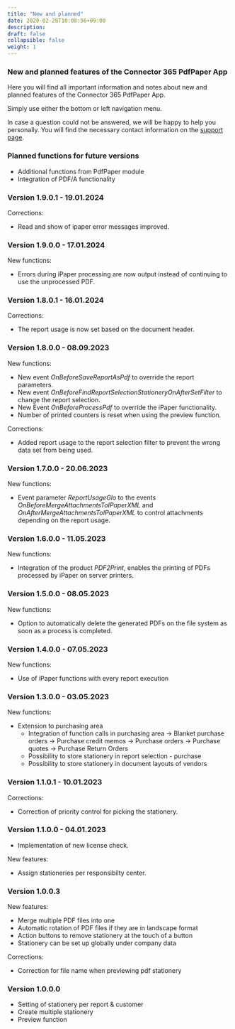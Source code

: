 ```yaml
---
title: "New and planned"
date: 2020-02-28T10:08:56+09:00
description: 
draft: false
collapsible: false
weight: 1
---
```

### New and planned features of the Connector 365 PdfPaper App

Here you will find all important information and notes about new and planned features of the Connector 365 PdfPaper App.

Simply use either the bottom or left navigation menu.

In case a question could not be answered, we will be happy to help you personally. You will find the necessary contact information on the [support page](en-us/apps/help-and-support/).

### Planned functions for future versions
- Additional functions from PdfPaper module
- Integration of PDF/A functionality

### Version 1.9.0.1 - 19.01.2024
Corrections:
- Read and show of ipaper error messages improved.

### Version 1.9.0.0 - 17.01.2024
New functions:
- Errors during iPaper processing are now output instead of continuing to use the unprocessed PDF.

### Version 1.8.0.1 - 16.01.2024
Corrections:
- The report usage is now set based on the document header.

### Version 1.8.0.0 - 08.09.2023
New functions:
- New event *OnBeforeSaveReportAsPdf* to override the report parameters.
- New event *OnBeforeFindReportSelectionStationeryOnAfterSetFilter* to change the report selection.
- New Event *OnBeforeProcessPdf* to override the iPaper functionality.
- Number of printed counters is reset when using the preview function. 

Corrections:
- Added report usage to the report selection filter to prevent the wrong data set from being used.

### Version 1.7.0.0 - 20.06.2023
New functions:
- Event parameter *ReportUsageGlo* to the events *OnBeforeMergeAttachmentsToIPaperXML* and *OnAfterMergeAttachmentsToIPaperXML* to control attachments depending on the report usage.

### Version 1.6.0.0 - 11.05.2023
New functions:
- Integration of the product *PDF2Print*, enables the printing of PDFs processed by iPaper on server printers.

### Version 1.5.0.0 - 08.05.2023
New functions:
- Option to automatically delete the generated PDFs on the file system as soon as a process is completed.

### Version 1.4.0.0 - 07.05.2023
New functions:
- Use of iPaper functions with every report execution

### Version 1.3.0.0 - 03.05.2023
New functions:
- Extension to purchasing area
  - Integration of function calls in purchasing area
    -> Blanket purchase orders
    -> Purchase credit memos
    -> Purchase orders
    -> Purchase quotes
    -> Purchase Return Orders
  - Possibility to store stationery in report selection - purchase
  - Possibility to store stationery in document layouts of vendors

### Version 1.1.0.1 - 10.01.2023
Corrections:
- Correction of priority control for picking the stationery.
### Version 1.1.0.0 - 04.01.2023
- Implementation of new license check.

New features:
- Assign stationeries per responsibilty center.
### Version 1.0.0.3
New features:
- Merge multiple PDF files into one
- Automatic rotation of PDF files if they are in landscape format
- Action buttons to remove stationery at the touch of a button
- Stationery can be set up globally under company data

Corrections:
- Correction for file name when previewing pdf stationery
### Version 1.0.0.0
- Setting of stationery per report & customer
- Create multiple stationery
- Preview function


